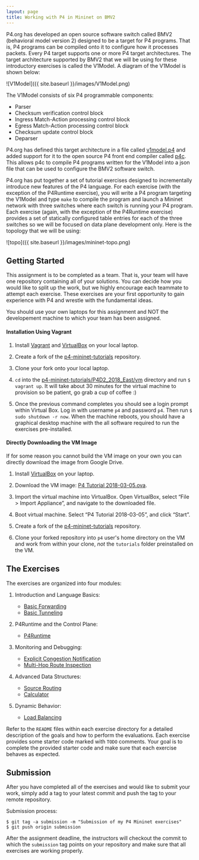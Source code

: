 ```yaml
---
layout: page
title: Working with P4 in Mininet on BMV2
---
```


P4.org has developed an open source software switch called BMV2 (behavioral model version 2) designed to be a target for P4 programs. That is, P4 programs can be compiled onto it to configure how it processes packets. Every P4 target supports one or more P4 target architectures. The target architecture supported by BMV2 that we will be using for these introductory exercises is called the V1Model. A diagram of the V1Model is shown below:

![V1Model]({{ site.baseurl }}/images/V1Model.png)

The V1Model consists of six P4 programmable components:
* Parser
* Checksum verification control block
* Ingress Match-Action processing control block
* Egress Match-Action processing control block
* Checksum update control block
* Deparser

P4.org has defined this target architecture in a file called [v1model.p4](https://github.com/p4lang/p4c/blob/master/p4include/v1model.p4) and added support for it to the open source P4 front end compiler called [p4c](https://github.com/p4lang/p4c). This allows p4c to compile P4 programs written for the V1Model into a json file that can be used to configure the BMV2 software switch.

P4.org has put together a set of tutorial exercises designed to incrementally introduce new features of the P4 language. For each exercise (with the exception of the P4Runtime exercise), you will write a P4 program targeting the V1Model and type `make` to compile the program and launch a Mininet network with three switches where each switch is running your P4 program. Each exercise (again, with the exception of the P4Runtime exercise) provides a set of statically configured table entries for each of the three switches so we will be focused on data plane development only. Here is the topology that we will be using:

![topo]({{ site.baseurl }}/images/mininet-topo.png)

Getting Started
---------------

This assignment is to be completed as a team. That is, your team will have one repository containing all of your solutions. You can decide how you would like to split up the work, but we highly encourage each teammate to attempt each exercise. These exercises are your first opportunity to gain experience with P4 and wrestle with the fundamental ideas.

You should use your own laptops for this assignment and NOT the developement machine to which your team has been assigned.

#### Installation Using Vagrant

1. Install [Vagrant](https://vagrantup.com/) and [VirtualBox](https://virtualbox.org/) on your local laptop.

2. Create a fork of the [p4-mininet-tutorials](https://github.com/CS344-Stanford-18/p4-mininet-tutorials) repository.

3. Clone your fork onto your local laptop.

4. `cd` into the [p4-mininet-tutorials/P4D2_2018_East/vm](https://github.com/CS344-Stanford-18/p4-mininet-tutorials/tree/master/P4D2_2018_East/vm) directory and run `$ vagrant up`. It will take about 30 minutes for the virtual machine to provision so be patient, go grab a cup of coffee :)

5. Once the previous command completes you should see a login prompt within Virtual Box. Log in with username `p4` and password `p4`. Then run `$ sudo shutdown -r now`. When the machine reboots, you should have a graphical desktop machine with the all software required to run the exercises pre-installed.

#### Directly Downloading the VM Image

If for some reason you cannot build the VM image on your own you can directly download the image from Google Drive.

1. Install [VirtualBox](https://virtualbox.org/) on your laptop.

2. Download the VM image: [P4 Tutorial 2018-03-05.ova](https://drive.google.com/open?id=1ACkpD66zoBJHCX2K50OO8-pssJGZhzMr).

3. Import the virtual machine into VirtualBox. Open VirtualBox, select “File > Import Appliance”, and navigate to the downloaded file.

4. Boot virtual machine. Select “P4 Tutorial 2018-03-05”, and click “Start”.

5. Create a fork of the [p4-mininet-tutorials](https://github.com/CS344-Stanford-18/p4-mininet-tutorials) repository.

6. Clone your forked repository into `p4` user's home directory on the VM and work from within your clone, *not* the `tutorials` folder preinstalled on the VM.


The Exercises
-------------

The exercises are organized into four modules:

1. Introduction and Language Basics:
    * [Basic Forwarding](https://github.com/CS344-Stanford-18/p4-mininet-tutorials/tree/master/P4D2_2018_East/exercises/basic)
    * [Basic Tunneling](https://github.com/CS344-Stanford-18/p4-mininet-tutorials/blob/master/P4D2_2018_East/exercises/basic_tunnel)
    
2. P4Runtime and the Control Plane:
    * [P4Runtime](https://github.com/CS344-Stanford-18/p4-mininet-tutorials/blob/master/P4D2_2018_East/exercises/p4runtime)
    
3. Monitoring and Debugging:
    * [Explicit Congestion Notification](https://github.com/CS344-Stanford-18/p4-mininet-tutorials/blob/master/P4D2_2018_East/exercises/ecn)
    * [Multi-Hop Route Inspection](https://github.com/CS344-Stanford-18/p4-mininet-tutorials/blob/master/P4D2_2018_East/exercises/mri)
    
4. Advanced Data Structures:
    * [Source Routing](https://github.com/CS344-Stanford-18/p4-mininet-tutorials/blob/master/P4D2_2018_East/exercises/source_routing)
    * [Calculator](https://github.com/CS344-Stanford-18/p4-mininet-tutorials/blob/master/P4D2_2018_East/exercises/calc)
    
5. Dynamic Behavior:
    * [Load Balancing](https://github.com/CS344-Stanford-18/p4-mininet-tutorials/tree/master/P4D2_2018_East/exercises/load_balance)
    
Refer to the `README` files within each exercise directory for a detailed description of the goals and how to perform the evaluations. Each exercise provides some starter code marked with `TODO` comments. Your goal is to complete the provided starter code and make sure that each exercise behaves as expected.

Submission
----------

After you have completed all of the exercises and would like to submit your work, simply add a tag to your latest commit and push the tag to your remote repository.

Submission process:

```
$ git tag -a submission -m "Submission of my P4 Mininet exercises"
$ git push origin submission
```

After the assignment deadline, the instructors will checkout the commit to which the `submission` tag points on your repository and make sure that all exercises are working properly.

